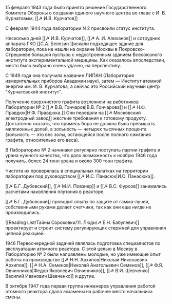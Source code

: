 15 февраля 1943 года было принято решение Государственного Комитета Обороны о создании единого научного центра во главе с И. В. Курчатовым,
[[☭ И.В. Курчатов]]

С февраля 1944 года лаборатории N 2 присвоили статус института.

Несколько дней [[☭ И.В. Курчатов]], [[☭ А. И. Алиханов]] и сотрудник аппарата ГКО [[С.А. Белезин ]]искали подходящее здание для лаборатории, пока не нашли на окраине Москвы в Покровско-Стрешневе большой пустырь с недостроенным зданием Всесоюзного института экспериментальной медицины. Как оказалось впоследствии, место было выбрано очень удачно, на перспективу.

С 1949 года она получила название ЛИПАН (Лаборатория измерительных приборов Академии наук), затем — Институт атомной энергии им. И. В. Курчатова, а сейчас это Российский научный центр "Курчатовский институт".

Получение сверхчистого графита возложили на работников Лаборатории № 2 [[☭ В.В. Гончаров|В.В. Гончарова]] и [[☭ Н.Ф. Правдюк|Н.Ф. Правдюка.]] Они передали на [[☭ Московский электродный завод]] жесткие требования к готовому продукту. Достаточно сказать, что примесь бора не должна была превышать миллионных долей, а зольность — четырех тысячных процента (зольность — это вес золы, остающейся после полного сжигания графита, относительно его веса).


В Лабораторию № 2 начинают регулярно поступать партии графита и урана нужного качества, что дало возможность к ноябрю 1946 года получить. более 24 тонн урана и около 300 тонн графита.

Чистота их проверялась в специальных палатках на территории лаборатории под руководством [[☭ И.С. Панасюк|И.С. Панасюка]]. 

[[☭ Б.Г. Дубовский]], [[☭ М.И. Повзнер]] и [[☭ B.C. Фурсов]] занимались расчетами накопления плутония в реакторе. 

[[☭ Б.Г. Дубовский]] проводит опыты по защите от гамма-лучей, собственными руками делает счетчики, так как они еще нигде не производились. 

[[Reading List/Тайны Сороковки/11. Люди/☭ Е.Н. Бабулевич]] проектирует и строит систему регулирующих стержней для управления цепной реакцией.


1946
Первоочередной задачей являлась подготовка специалистов по эксплуатации атомного реактора. С этой целью в Москву в Лабораторию № 2 были направлены молодые, но уже имеющие опыт работы на производстве [[☭ Н.Н. Архипов|Николай Николаевич Архипов]], [[☭ Н.А. Семенов|Николай Анатольевич Семенов]], [[☭ Ф.Я. Овчинников|Федор Яковлевич Овчинников]], [[☭ В.И. Шевченко|Василий Иванович Шевченко]] и другие.

В октябре 1947 года первая группа инженеров управления работой атомного реактора сдала экзамены на рабочее место начальника смены.